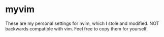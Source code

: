 # myvim

These are my personal settings for nvim, which I stole and modified.
NOT backwards compatible with vim.
Feel free to copy them for yourself.
